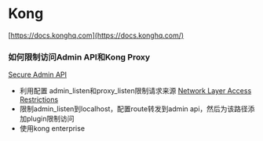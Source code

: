 # Kong

[https://docs.konghq.com](https://docs.konghq.com/)


### 如何限制访问Admin API和Kong Proxy
[Secure Admin API](https://docs.konghq.com/1.3.x/secure-admin-api/)
- 利用配置 admin_listen和proxy_listen限制请求来源
[Network Layer Access Restrictions](https://docs.konghq.com/1.3.x/secure-admin-api/#network-layer-access-restrictions)
- 限制admin_listen到localhost，配置route转发到admin api，然后为该路径添加plugin限制访问
- 使用kong enterprise

<!--stackedit_data:
eyJoaXN0b3J5IjpbLTE1NTc5ODAzOTUsLTE0NDgzNDExNTQsLT
kzNjA1NTc0Myw3MzA5OTgxMTZdfQ==
-->